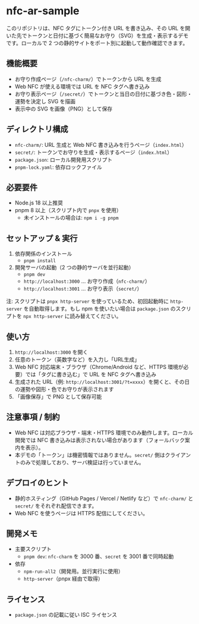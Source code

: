 # nfc-ar-sample

このリポジトリは、NFC タグにトークン付き URL を書き込み、その URL を開いた先でトークンと日付に基づく簡易なお守り（SVG）を生成・表示するデモです。ローカルで 2 つの静的サイトをポート別に起動して動作確認できます。

## 機能概要
- お守り作成ページ（`/nfc-charm/`）でトークンから URL を生成
- Web NFC が使える環境では URL を NFC タグへ書き込み
- お守り表示ページ（`/secret/`）でトークンと当日の日付に基づき色・図形・運勢を決定し SVG を描画
- 表示中の SVG を画像（PNG）として保存

## ディレクトリ構成
- `nfc-charm/`: URL 生成と Web NFC 書き込みを行うページ（`index.html`）
- `secret/`: トークンでお守りを生成・表示するページ（`index.html`）
- `package.json`: ローカル開発用スクリプト
- `pnpm-lock.yaml`: 依存ロックファイル

## 必要要件
- Node.js 18 以上推奨
- pnpm 8 以上（スクリプト内で `pnpx` を使用）
  - 未インストールの場合は: `npm i -g pnpm`

## セットアップ & 実行
1. 依存関係のインストール
   - `pnpm install`
2. 開発サーバの起動（2 つの静的サーバを並行起動）
   - `pnpm dev`
   - `http://localhost:3000` … お守り作成（`nfc-charm/`）
   - `http://localhost:3001` … お守り表示（`secret/`）

注: スクリプトは `pnpx http-server` を使っているため、初回起動時に `http-server` を自動取得します。もし npm を使いたい場合は `package.json` のスクリプトを `npx http-server` に読み替えてください。

## 使い方
1. `http://localhost:3000` を開く
2. 任意のトークン（英数字など）を入力し「URL生成」
3. Web NFC 対応端末・ブラウザ（Chrome/Android など、HTTPS 環境が必要）では「タグに書き込む」で URL を NFC タグへ書き込み
4. 生成された URL（例: `http://localhost:3001/?t=xxxx`）を開くと、その日の運勢や図形・色でお守りが表示されます
5. 「画像保存」で PNG として保存可能

## 注意事項 / 制約
- Web NFC は対応ブラウザ・端末・HTTPS 環境でのみ動作します。ローカル開発では NFC 書き込みは表示されない場合があります（フォールバック案内を表示）。
- 本デモの「トークン」は機密情報ではありません。`secret/` 側はクライアントのみで処理しており、サーバ検証は行っていません。

## デプロイのヒント
- 静的ホスティング（GitHub Pages / Vercel / Netlify など）で `nfc-charm/` と `secret/` をそれぞれ配信できます。
- Web NFC を使うページは HTTPS 配信にしてください。

## 開発メモ
- 主要スクリプト
  - `pnpm dev`: `nfc-charm` を 3000 番、`secret` を 3001 番で同時起動
- 依存
  - `npm-run-all2`（開発用。並行実行に使用）
  - `http-server`（pnpx 経由で取得）

## ライセンス
- `package.json` の記載に従い ISC ライセンス
